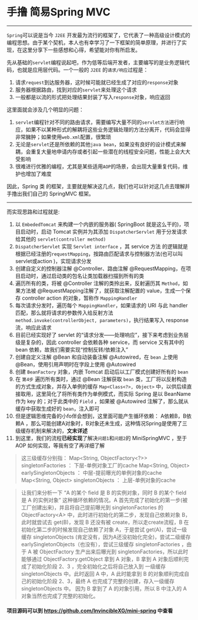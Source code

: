 # 手撸 简易Spring MVC
----
`Spring`可以说是当今 `J2EE` 开发最为流行的框架了，它代表了一种高级设计模式的编程思想。由于某个契机，本人也有幸学习了一下框架的简单原理，并进行了实现，在这里分享下一些感想和心得，希望能对你有所启发。

先从基础的`servlet`编程说起吧，作为低等后端开发者，主要编写的是业务逻辑代码，也就是应用层代码。一个一般的 `J2EE` 的`请求/响应`过程是：

1. 请求`request`到达服务器，这时候可能就已经生成了对应的`response`对象
2. 服务器根据路由，找到对应的`servlet`来处理这个请求
3. 一般都是以流的形式把处理结果封装了写入`response`对象，响应返回

这里面就会涉及几个明显的问题：

1. `servlet`编程针对不同的路由请求，需要编写大量不同的`servlet方法`进行响应，如果不以某种形式的解耦将这些业务逻辑处理的方法分离开，代码会显得非常臃肿；如果使用`web.xml`配置，很繁琐
2. 无论是`servlet`还是所依赖的其他`java bean`，如果没有良好的设计模式来解耦，会重复大量地申请内存或者引起一些潜在的线程安全问题，性能上会大大受影响
3. 很难进行优雅的编程，尤其是某些适用`AOP`的场景，会出现大量重复代码，维护也增加了难度

因此，Spring 类 的框架，主要就是解决这几点，我们也可以针对这几点去理解并手撸出我们自己的 SpringMVC 框架。

----

而实现思路和过程就是:

1. 以 `EmbededTomcat` 来构建一个内嵌的服务器( SpringBoot 就是这么干的)，项目启动时，启动 Tomcat 实例并为其添加 `DispatcherServlet` 用于分发请求给其他的 `servlet(controller method)`
2. `DispatcherServlet` 实现 `Servlet interface` ，其 service 方法 的逻辑就是根据已经注册的`requestMapping`，按路由匹配请求与控制器方法(也可以叫 servlet或action )，实现请求分发
3. 创建自定义的控制器注解 @Controller、路由注解 @RequestMapping，在项目启动时，通过启动类的包名让类加载器扫描到所有的类
4. 遍历所有的类，将被 @Controller 注解的类拎出来，反射遍历其 `Method`，如果方法被 @RequestMapping注解了，就获取注解配置的 value，生成一个保存 controller action 的对象，暂称作 `MappingHandler`
5. 每次请求分发时，遍历每个 `MappingHandler`，如果请求的 URI 与此 handler 匹配，那么就将请求的参数传入给反射方法 `method.invoke(controllerObject, parameters)`，执行结果写入 response 流，响应此请求
6. 目前已经实现好了 servlet 的“请求分发——处理响应”，接下来考虑到业务层级是复杂的，因此 controller 会依赖各种 service，而 service 又有其中的 bean 依赖，故我们需要实现“控制反转/依赖注入”
7. 创建自定义注解 @Bean 和自动装备注解 @Autowired，在 `bean` 上使用 @Bean，使用引用声明时在字段上使用 @Autowired
8. 创建 `BeanFactory` 对象，内嵌 Tomcat 启动后以工厂模式创建好所有的 `bean`
9. 在 `第4步` 遍历所有类时，通过 @Bean 注解获取 `bean` 类，工厂将以反射构造的方式生成对象，并存入单例的缓存 `Map<Class<?>, Object>` 中，以供后续直接取用，这里简化了将所有类作为单例模式，而实际 Spring 是以 BeanName 作为 key 的；对于此类中的 `Field` ，如果被 @Autowired 注解了，那么就从缓存中获取生成好的 `bean`，注入即可
10. 但是逻辑思维完备的小fo伴会想到，这里面可能产生循环依赖： A依赖B，B依赖A ，那么可能创建A对象时，B对象还未生成，这种情况Spring是使用了三级缓存机制来解决的，**文末详述**
11. 到这里，我们的流程**已经实现**了解决`问题1`和`问题2`的 MiniSpringMVC ，至于 AOP 如何实现，等我有空了再详细了解


> 这三级缓存分别指： 
> Map<String, ObjectFactory<?>> singletonFactories ： 下层-单例对象工厂的cache 
> Map<String, Object> earlySingletonObjects ： 中层-提前曝光的单例对象的cache 
> Map<String, Object> singletonObjects ： 上层-单例对象的cache

> 让我们来分析一下 “A 的某个 field 是 B 的实例对象，同时 B 的某个 field 是 A 的实例对象” 这种循环依赖的情况。A 首先完成了初始化的第一步(被工厂创建出来)，并且将自己提前曝光到 singletonFactories 的ObjectFactory<A\> 中，此时进行初始化的第二步，发现自己依赖对象 B，此时就尝试去 get(B)，发现 B 还没有被 create，所以走create流程，B 在初始化第二步的时候发现自己依赖了对象 A，于是尝试 get(A)，尝试一级缓存 singletonObjects (肯定没有，因为A还没初始化完全)，尝试二级缓存 earlySingletonObjects（也没有），尝试三级缓存 singletonFactories ，由于 A 被 ObjectFactory 生产出来后曝光到 singletonFactories，所以此时能够通过 ObjectFactory.getObject 拿到 A 对象，B 拿到 A 对象后顺利完成了初始化阶段 2、3 ，完全初始化之后将自己放入到 一级缓存 singletonObjects 中。此时返回 A 中，A 此时能拿到 B 的对象顺利完成自己的初始化阶段 2、3，最终 A 也完成了完整的创建，存入一级缓存singletonObjects 中。 因为 B 拿到了 A 的对象引用，所以 B 中注入的 A 对象当然也完成了完整的初始化。 


#### 项目源码可以到 https://github.com/InvincibleXG/mini-spring 中查看